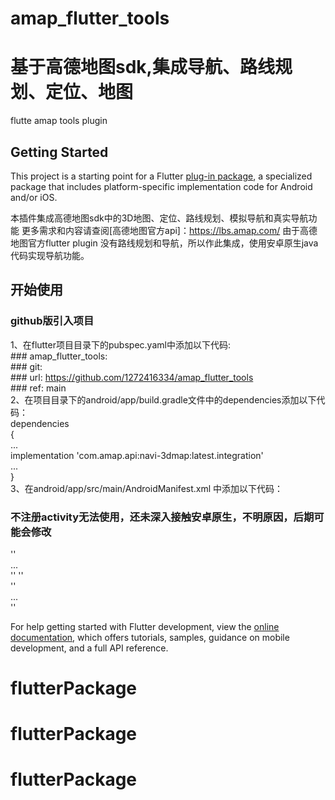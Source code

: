 # amap_flutter_tools

# 基于高德地图sdk,集成导航、路线规划、定位、地图

flutte amap tools plugin

## Getting Started

This project is a starting point for a Flutter
[plug-in package](https://flutter.dev/developing-packages/), a specialized package that includes
platform-specific implementation code for Android and/or iOS.

本插件集成高德地图sdk中的3D地图、定位、路线规划、模拟导航和真实导航功能 更多需求和内容请查阅[高德地图官方api]：https://lbs.amap.com/
由于高德地图官方flutter plugin 没有路线规划和导航，所以作此集成，使用安卓原生java代码实现导航功能。

## 开始使用

### github版引入项目

1、在flutter项目目录下的pubspec.yaml中添加以下代码:  
    ### amap_flutter_tools:  
    ### git:  
    ### url: https://github.com/1272416334/amap_flutter_tools  
    ### ref: main  
2、在项目目录下的android/app/build.gradle文件中的dependencies添加以下代码：  
dependencies  
{  
     ...  
     implementation 'com.amap.api:navi-3dmap:latest.integration'   
     ...  
}  
3、在android/app/src/main/AndroidManifest.xml 中添加以下代码：  
### 不注册activity无法使用，还未深入接触安卓原生，不明原因，后期可能会修改  
<!--     注册activity-->  
 '<application>'  
    ...  
     '<activity android:name="com.amap_flutter_tools.activity.EmulatorActivity"/>'
     '<activity android:name="com.amap_flutter_tools.activity.BaseActivity"/>'  
     '<activity android:name="com.amap_flutter_tools.activity.CustomAmapRouteActivity"/>'  
    ...  
 '</application>'  


For help getting started with Flutter development, view the
[online documentation](https://flutter.dev/docs), which offers tutorials, samples, guidance on
mobile development, and a full API reference.

# flutterPackage

# flutterPackage

# flutterPackage
